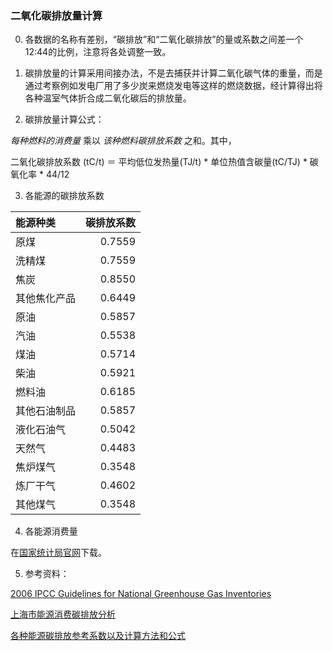 ### 二氧化碳排放量计算

0. 各数据的名称有差别，“碳排放”和“二氧化碳排放”的量或系数之间差一个12:44的比例，注意将各处调整一致。

1. 碳排放量的计算采用间接办法，不是去捕获并计算二氧化碳气体的重量，而是通过考察例如发电厂用了多少炭来燃烧发电等这样的燃烧数据，经计算得出将各种温室气体折合成二氧化碳后的排放量。

2. 碳排放量计算公式：

 _每种燃料的消费量_ 乘以 _该种燃料碳排放系数_ 之和。其中，

 二氧化碳排放系数 (tC/t) ＝ 平均低位发热量(TJ/t) * 单位热值含碳量(tC/TJ) * 碳氧化率 * 44/12

3. 各能源的碳排放系数

  能源种类 | 碳排放系数
  :--- | ---:
  原煤 | 0.7559
  洗精煤 | 0.7559
  焦炭 | 0.8550
  其他焦化产品 | 0.6449
  原油 | 0.5857
  汽油 | 0.5538
  煤油 | 0.5714
  柴油 | 0.5921
  燃料油 | 0.6185
  其他石油制品 | 0.5857
  液化石油气 | 0.5042
  天然气 | 0.4483
  焦炉煤气 | 0.3548
  炼厂干气 | 0.4602
  其他煤气 | 0.3548

4. 各能源消费量

 在[国家统计局官网](http://data.stats.gov.cn/)下载。

5. 参考资料：

 [2006 IPCC Guidelines for National Greenhouse Gas Inventories](http://www.ipcc-nggip.iges.or.jp/public/2006gl/chinese/vol2.html)

 [上海市能源消费碳排放分析](http://xmecc.xmsme.gov.cn/pic/2011125184716.pdf)

 [各种能源碳排放参考系数以及计算方法和公式](http://www.tanpaifang.com/tanjiliang/2014/0914/38053.html)

